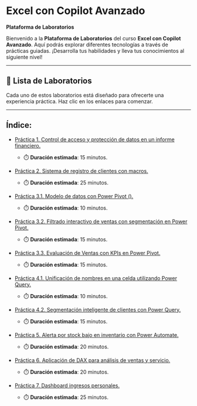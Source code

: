 # Excel con Copilot Avanzado

**Plataforma de Laboratorios**

Bienvenido a la **Plataforma de Laboratorios** del curso **Excel con Copilot Avanzado**. Aquí podrás explorar diferentes tecnologías a través de prácticas guiadas. ¡Desarrolla tus habilidades y lleva tus conocimientos al siguiente nivel!

---

## 🌟 **Lista de Laboratorios**

Cada uno de estos laboratorios está diseñado para ofrecerte una experiencia práctica. Haz clic en los enlaces para comenzar.

---
 
## Índice:
 - [Práctica 1. Control de acceso y protección de datos en un informe financiero.](./Capítulo1/README.md)
   - ⏱️ **Duración estimada**: 15 minutos.

 - [Práctica 2. Sistema de registro de clientes con macros.](./Capítulo2/README.md)
   - ⏱️ **Duración estimada**: 25 minutos.

 - [Práctica 3.1. Modelo de datos con Power Pivot ().](./Capítulo3/README.md)
   - ⏱️ **Duración estimada**: 10 minutos.
 - [Práctica 3.2. Filtrado interactivo de ventas con segmentación en Power Pivot.](./Capítulo3/README.md)
   - ⏱️ **Duración estimada**: 15 minutos.
 - [Práctica 3.3. Evaluación de Ventas con KPIs en Power Pivot.](./Capítulo3/README.md)
   - ⏱️ **Duración estimada**: 15 minutos.

 - [Práctica 4.1. Unificación de nombres en una celda utilizando Power Query.](./Capítulo4/README.md)
   - ⏱️ **Duración estimada**: 10 minutos.
 - [Práctica 4.2. Segmentación inteligente de clientes con Power Query.](./Capítulo4/README.md)
   - ⏱️ **Duración estimada**: 15 minutos.

 - [Práctica 5. Alerta por stock bajo en inventario con Power Automate.](./Capítulo5/README.md)
   - ⏱️ **Duración estimada**: 20 minutos.

 - [Práctica 6. Aplicación de DAX para análisis de ventas y servicio.](./Capítulo6/README.md) 
   - ⏱️ **Duración estimada**: 20 minutos.

 - [Práctica 7. Dashboard ingresos personales.](./Capítulo7/README.md)
   - ⏱️ **Duración estimada**: 25 minutos.
